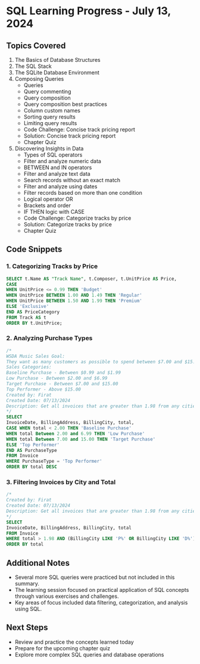 # SQL Learning Progress - July 13, 2024

## Topics Covered

1. The Basics of Database Structures
2. The SQL Stack
3. The SQLite Database Environment
4. Composing Queries
   - Queries
   - Query commenting
   - Query composition
   - Query composition best practices
   - Column custom names
   - Sorting query results
   - Limiting query results
   - Code Challenge: Concise track pricing report
   - Solution: Concise track pricing report
   - Chapter Quiz
5. Discovering Insights in Data
   - Types of SQL operators
   - Filter and analyze numeric data
   - BETWEEN and IN operators
   - Filter and analyze text data
   - Search records without an exact match
   - Filter and analyze using dates
   - Filter records based on more than one condition
   - Logical operator OR
   - Brackets and order
   - IF THEN logic with CASE
   - Code Challenge: Categorize tracks by price
   - Solution: Categorize tracks by price
   - Chapter Quiz

## Code Snippets

### 1. Categorizing Tracks by Price

```sql
SELECT t.Name AS "Track Name", t.Composer, t.UnitPrice AS Price,
CASE
WHEN UnitPrice <= 0.99 THEN 'Budget'
WHEN UnitPrice BETWEEN 1.00 AND 1.49 THEN 'Regular'
WHEN UnitPrice BETWEEN 1.50 AND 1.99 THEN 'Premium'
ELSE 'Exclusive'
END AS PriceCategory
FROM Track AS t 
ORDER BY t.UnitPrice;
```

### 2. Analyzing Purchase Types

```sql
/*
WSDA Music Sales Goal:
They want as many customers as possible to spend between $7.00 and $15.00
Sales Categories:
Baseline Purchase - Between $0.99 and $1.99
Low Purchase - Between $2.00 and $6.99
Target Purchase - Between $7.00 and $15.00
Top Performer - Above $15.00
Created by: Firat
Created Date: 07/13/2024
Description: Get all invoices that are greater than 1.98 from any cities whose name start with P or starts with D?
*/
SELECT
InvoiceDate, BillingAddress, BillingCity, total,
CASE WHEN total < 2.00 THEN 'Baseline Purchase'
WHEN total Between 2.00 and 6.99 THEN 'Low Purchase'
WHEN total Between 7.00 and 15.00 THEN 'Target Purchase'
ELSE 'Top Performer'
END AS PurchaseType
FROM Invoice
WHERE PurchaseType = 'Top Performer'
ORDER BY total DESC
```

### 3. Filtering Invoices by City and Total

```sql
/*
Created by: Firat
Created Date: 07/13/2024
Description: Get all invoices that are greater than 1.98 from any cities whose name start with P or starts with D?
*/
SELECT
InvoiceDate, BillingAddress, BillingCity, total
FROM Invoice
WHERE total > 1.98 AND (BillingCity LIKE 'P%' OR BillingCity LIKE 'D%') 
ORDER BY total
```

## Additional Notes

- Several more SQL queries were practiced but not included in this summary.
- The learning session focused on practical application of SQL concepts through various exercises and challenges.
- Key areas of focus included data filtering, categorization, and analysis using SQL.

## Next Steps

- Review and practice the concepts learned today
- Prepare for the upcoming chapter quiz
- Explore more complex SQL queries and database operations

